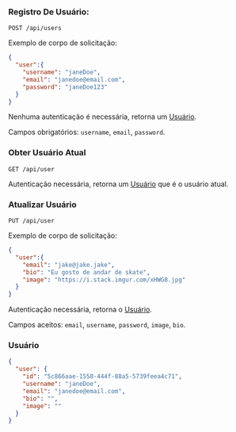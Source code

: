 ### Registro De Usuário:

`POST /api/users`

Exemplo de corpo de solicitação:
```JSON
{
  "user":{
    "username": "janeDoe",
    "email": "janedoe@email.com",
    "password": "janeDoe123"
  }
}
```
Nenhuma autenticação é necessária, retorna um [Usuário](#Usuário).

Campos obrigatórios: `username`, `email`, `password`.

### Obter Usuário Atual

`GET /api/user`

Autenticação necessária, retorna um [Usuário](#Usuário) que é o usuário atual.

### Atualizar Usuário

`PUT /api/user`

Exemplo de corpo de solicitação:
```JSON
{
  "user":{
    "email": "jake@jake.jake",
    "bio": "Eu gosto de andar de skate",
    "image": "https://i.stack.imgur.com/xHWG8.jpg"
  }
}
```

Autenticação necessária, retorna o [Usuário](#Usuário).

Campos aceitos: `email`, `username`, `password`, `image`, `bio`.


### Usuário

```JSON
{
  "user": {
    "id": "5c866aae-1550-444f-88a5-5739feea4c71",
    "username": "janeDoe",
    "email": "janedoe@email.com",
    "bio": "",
    "image": ""
  }
}
```
